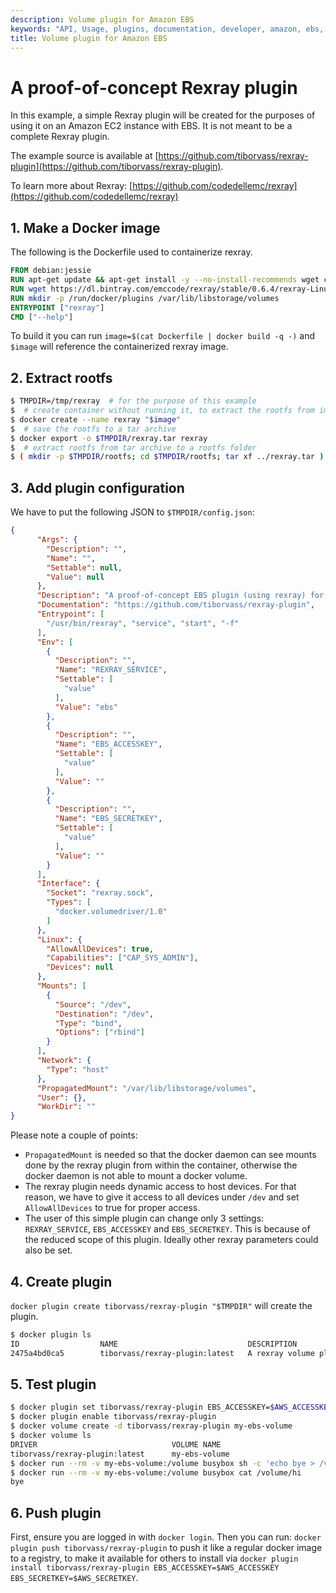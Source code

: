 ```yaml
---
description: Volume plugin for Amazon EBS
keywords: "API, Usage, plugins, documentation, developer, amazon, ebs, rexray, volume"
title: Volume plugin for Amazon EBS
---
```


<!-- This file is maintained within the docker/cli Github
     repository at https://github.com/docker/cli/. Make all
     pull requests against that repo. If you see this file in
     another repository, consider it read-only there, as it will
     periodically be overwritten by the definitive file. Pull
     requests which include edits to this file in other repositories
     will be rejected.
-->

# A proof-of-concept Rexray plugin

In this example, a simple Rexray plugin will be created for the purposes of using
it on an Amazon EC2 instance with EBS. It is not meant to be a complete Rexray plugin.

The example source is available at [https://github.com/tiborvass/rexray-plugin](https://github.com/tiborvass/rexray-plugin).

To learn more about Rexray: [https://github.com/codedellemc/rexray](https://github.com/codedellemc/rexray)

## 1. Make a Docker image

The following is the Dockerfile used to containerize rexray.

```Dockerfile
FROM debian:jessie
RUN apt-get update && apt-get install -y --no-install-recommends wget ca-certificates
RUN wget https://dl.bintray.com/emccode/rexray/stable/0.6.4/rexray-Linux-x86_64-0.6.4.tar.gz -O rexray.tar.gz && tar -xvzf rexray.tar.gz -C /usr/bin && rm rexray.tar.gz
RUN mkdir -p /run/docker/plugins /var/lib/libstorage/volumes
ENTRYPOINT ["rexray"]
CMD ["--help"]
```

To build it you can run `image=$(cat Dockerfile | docker build -q -)` and `$image`
will reference the containerized rexray image.

## 2. Extract rootfs

```sh
$ TMPDIR=/tmp/rexray  # for the purpose of this example
$  # create container without running it, to extract the rootfs from image
$ docker create --name rexray "$image"
$  # save the rootfs to a tar archive
$ docker export -o $TMPDIR/rexray.tar rexray
$  # extract rootfs from tar archive to a rootfs folder
$ ( mkdir -p $TMPDIR/rootfs; cd $TMPDIR/rootfs; tar xf ../rexray.tar )
```

## 3. Add plugin configuration

We have to put the following JSON to `$TMPDIR/config.json`:

```json
{
      "Args": {
        "Description": "",
        "Name": "",
        "Settable": null,
        "Value": null
      },
      "Description": "A proof-of-concept EBS plugin (using rexray) for Docker",
      "Documentation": "https://github.com/tiborvass/rexray-plugin",
      "Entrypoint": [
        "/usr/bin/rexray", "service", "start", "-f"
      ],
      "Env": [
        {
          "Description": "",
          "Name": "REXRAY_SERVICE",
          "Settable": [
            "value"
          ],
          "Value": "ebs"
        },
        {
          "Description": "",
          "Name": "EBS_ACCESSKEY",
          "Settable": [
            "value"
          ],
          "Value": ""
        },
        {
          "Description": "",
          "Name": "EBS_SECRETKEY",
          "Settable": [
            "value"
          ],
          "Value": ""
        }
      ],
      "Interface": {
        "Socket": "rexray.sock",
        "Types": [
          "docker.volumedriver/1.0"
        ]
      },
      "Linux": {
        "AllowAllDevices": true,
        "Capabilities": ["CAP_SYS_ADMIN"],
        "Devices": null
      },
      "Mounts": [
        {
          "Source": "/dev",
          "Destination": "/dev",
          "Type": "bind",
          "Options": ["rbind"]
        }
      ],
      "Network": {
        "Type": "host"
      },
      "PropagatedMount": "/var/lib/libstorage/volumes",
      "User": {},
      "WorkDir": ""
}
```

Please note a couple of points:
- `PropagatedMount` is needed so that the docker daemon can see mounts done by the
rexray plugin from within the container, otherwise the docker daemon is not able
to mount a docker volume.
- The rexray plugin needs dynamic access to host devices. For that reason, we
have to give it access to all devices under `/dev` and set `AllowAllDevices` to
true for proper access.
- The user of this simple plugin can change only 3 settings: `REXRAY_SERVICE`,
`EBS_ACCESSKEY` and `EBS_SECRETKEY`. This is because of the reduced scope of this
plugin. Ideally other rexray parameters could also be set.

## 4. Create plugin

`docker plugin create tiborvass/rexray-plugin "$TMPDIR"` will create the plugin.

```sh
$ docker plugin ls
ID                  NAME                             DESCRIPTION                         ENABLED
2475a4bd0ca5        tiborvass/rexray-plugin:latest   A rexray volume plugin for Docker   false
```

## 5. Test plugin

```sh
$ docker plugin set tiborvass/rexray-plugin EBS_ACCESSKEY=$AWS_ACCESSKEY EBS_SECRETKEY=$AWS_SECRETKEY`
$ docker plugin enable tiborvass/rexray-plugin
$ docker volume create -d tiborvass/rexray-plugin my-ebs-volume
$ docker volume ls
DRIVER                              VOLUME NAME
tiborvass/rexray-plugin:latest      my-ebs-volume
$ docker run --rm -v my-ebs-volume:/volume busybox sh -c 'echo bye > /volume/hi'
$ docker run --rm -v my-ebs-volume:/volume busybox cat /volume/hi
bye
```

## 6. Push plugin

First, ensure you are logged in with `docker login`. Then you can run:
`docker plugin push tiborvass/rexray-plugin` to push it like a regular docker
image to a registry, to make it available for others to install via
`docker plugin install tiborvass/rexray-plugin EBS_ACCESSKEY=$AWS_ACCESSKEY EBS_SECRETKEY=$AWS_SECRETKEY`.
